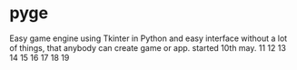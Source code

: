 # pyge
Easy game engine using Tkinter in Python and easy interface without a lot of things, that anybody can create game or app.
started 10th may.
11 
12 
13 
14 
15 
16 
17 
18 
19 
